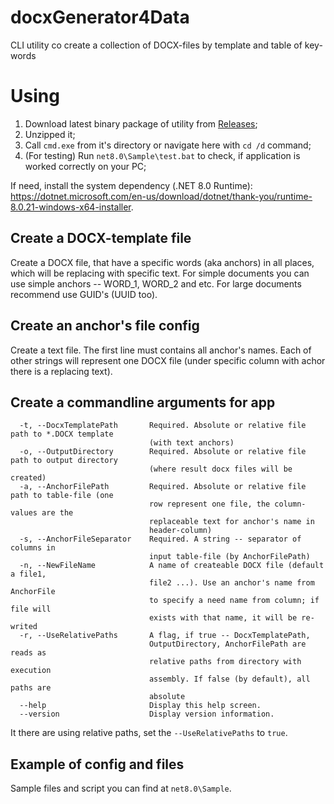 # docxGenerator4Data

CLI utility co create a collection of DOCX-files by template and table of key-words

# Using

1. Download latest binary package of utility from [Releases](https://github.com/GeorgGrebenyuk/docxGenerator4Data/releases/latest);
2. Unzipped it;
3. Call `cmd.exe` from it's directory or navigate here with `cd /d` command;
4. (For testing) Run `net8.0\Sample\test.bat` to check, if application is worked correctly on your PC;

If need, install the system dependency (.NET 8.0 Runtime): https://dotnet.microsoft.com/en-us/download/dotnet/thank-you/runtime-8.0.21-windows-x64-installer.

## Create a DOCX-template file

Create a DOCX file, that have a specific words (aka anchors) in all places, which will be replacing with specific text. For simple documents you can use simple anchors -- WORD_1, WORD_2 and etc. For large documents recommend use GUID's (UUID too). 

## Create an anchor's file config

Create a text file. The first line must contains all anchor's names. Each of other strings will represent one DOCX file (under specific column with achor there is a replacing text). 

## Create a commandline arguments for app

```
  -t, --DocxTemplatePath       Required. Absolute or relative file path to *.DOCX template
                               (with text anchors)
  -o, --OutputDirectory        Required. Absolute or relative file path to output directory
                               (where result docx files will be created)
  -a, --AnchorFilePath         Required. Absolute or relative file path to table-file (one
                               row represent one file, the column-values are the
                               replaceable text for anchor's name in
                               header-column)
  -s, --AnchorFileSeparator    Required. A string -- separator of columns in
                               input table-file (by AnchorFilePath)
  -n, --NewFileName            A name of createable DOCX file (default a file1,
                               file2 ...). Use an anchor's name from AnchorFile
                               to specify a need name from column; if file will
                               exists with that name, it will be re-writed
  -r, --UseRelativePaths       A flag, if true -- DocxTemplatePath,
                               OutputDirectory, AnchorFilePath are reads as
                               relative paths from directory with execution
                               assembly. If false (by default), all paths are
                               absolute
  --help                       Display this help screen.
  --version                    Display version information.
```

It there are using relative paths, set the `--UseRelativePaths` to `true`.

## Example of config and files

Sample files and script you can find at `net8.0\Sample`.